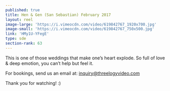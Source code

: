 ```yaml
---
published: true
title: Hen & Gen (San Sebastian) February 2017
layout: reel
image-large: 'https://i.vimeocdn.com/video/619842767_1920x700.jpg'
image-small: 'https://i.vimeocdn.com/video/619842767_750x500.jpg'
link: 'HMy1U-YFegE'
type: sde
section-rank: 63
---
```

This is one of those weddings that make one’s heart explode. So full of love & deep emotion, you can’t help but feel it.

For bookings, send us an email at: inquiry@threelogyvideo.com

Thank you for watching! :)

